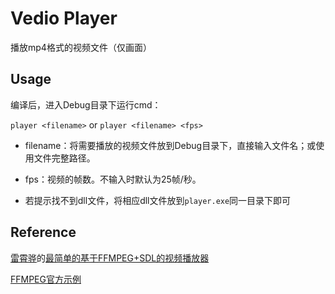 # Vedio Player

播放mp4格式的视频文件（仅画面）

## Usage

编译后，进入Debug目录下运行cmd：

`player <filename>` or `player <filename> <fps>`

* filename：将需要播放的视频文件放到Debug目录下，直接输入文件名；或使用文件完整路径。

* fps：视频的帧数。不输入时默认为25帧/秒。

* 若提示找不到dll文件，将相应dll文件放到`player.exe`同一目录下即可

## Reference

[雷霄骅](http://blog.csdn.net/leixiaohua1020)的[最简单的基于FFMPEG+SDL的视频播放器](https://blog.csdn.net/leixiaohua1020/article/details/38868499)

[FFMPEG官方示例](https://github.com/FFmpeg/FFmpeg/tree/master/doc/examples)